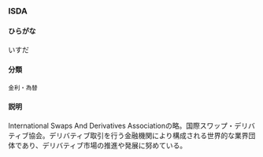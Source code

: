 <div style="display:none;">

## [あ行](securities-terms?id=あ行)
## [か行](securities-terms?id=か行)
## [さ行](securities-terms?id=さ行)
## [た行](securities-terms?id=た行)
## [な行](securities-terms?id=な行)
## [は行](securities-terms?id=は行)
## [ま行](securities-terms?id=ま行)
## [や行](securities-terms?id=や行)
## [ら行](securities-terms?id=ら行)
## [わ行](securities-terms?id=わ行)
## [英数字・記号](securities-terms?id=英数字・記号)

</div>

### ISDA

#### ひらがな

いすだ

#### 分類

`金利・為替`

#### 説明

International Swaps And Derivatives Associationの略。国際スワップ・デリバティブ協会。デリバティブ取引を行う金融機関により構成される世界的な業界団体であり、デリバティブ市場の推進や発展に努めている。

